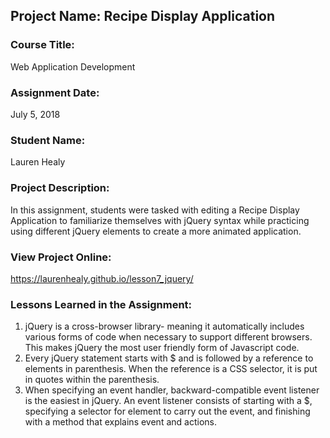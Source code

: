 ## Project Name:  Recipe Display Application

### Course Title:
Web Application Development

### Assignment Date:  
July 5, 2018

### Student Name:  
Lauren Healy

### Project Description:
In this assignment, students were tasked with editing a Recipe Display Application to familiarize themselves with jQuery syntax while practicing using different jQuery elements to create a more animated application.

### View Project Online:
https://laurenhealy.github.io/lesson7_jquery/

### Lessons Learned in the Assignment:
1. jQuery is a cross-browser library- meaning it automatically includes various forms of code when necessary to support different browsers. This makes jQuery the most user friendly form of Javascript code.
2. Every jQuery statement starts with $ and is followed by a reference to elements in parenthesis. When the reference is a CSS selector, it is put in quotes within the parenthesis. 
3. When specifying an event handler, backward-compatible event listener is the easiest in jQuery. An event listener consists of starting with a $, specifying a selector for element to carry out the event, and finishing with a method that explains event and actions.

